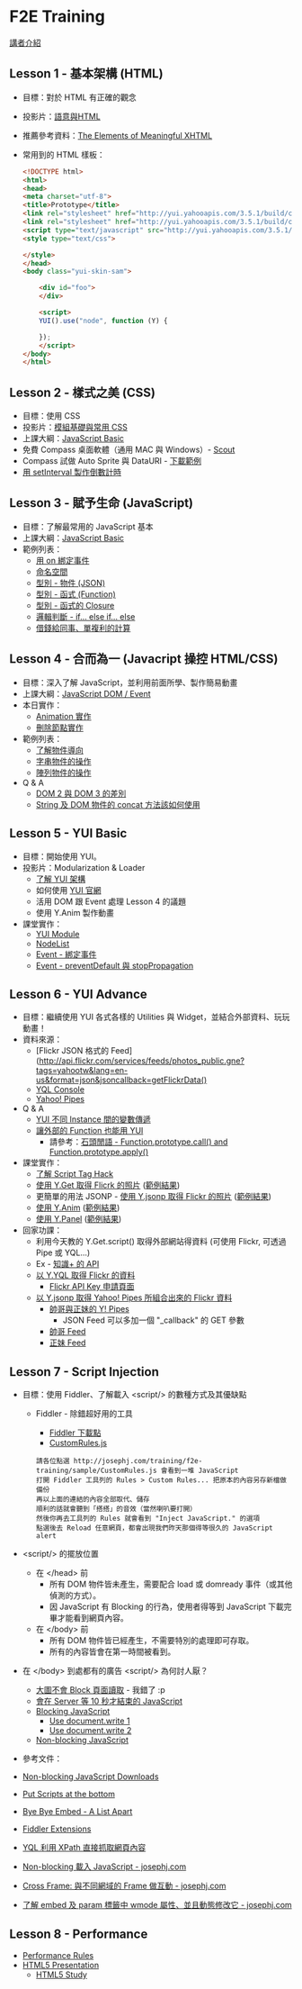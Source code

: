 # F2E Training

[講者介紹](https://speakerdeck.com/u/josephj/p/introduction)

## Lesson 1 - 基本架構 (HTML)
* 目標：對於 HTML 有正確的觀念
* 投影片：[語意與HTML](https://speakerdeck.com/u/josephj/p/html)
* 推薦參考資料：[The Elements of Meaningful XHTML](http://tantek.com/presentations/2005/09/elements-of-xhtml)
* 常用到的 HTML 樣板：

    ````html
    <!DOCTYPE html>
    <html>
    <head>
    <meta charset="utf-8">
    <title>Prototype</title>
    <link rel="stylesheet" href="http://yui.yahooapis.com/3.5.1/build/cssreset/reset-min.css">
    <link rel="stylesheet" href="http://yui.yahooapis.com/3.5.1/build/cssfonts/fonts-min.css">
    <script type="text/javascript" src="http://yui.yahooapis.com/3.5.1/build/yui/yui-min.js"></script>
    <style type="text/css">

    </style>
    </head>
    <body class="yui-skin-sam">

        <div id="foo">
        </div>

        <script>
        YUI().use("node", function (Y) {

        });
        </script>
    </body>
    </html>
    ````

## Lesson 2 - 樣式之美 (CSS)
* 目標：使用 CSS
* 投影片：[模組基礎與常用 CSS](https://speakerdeck.com/u/josephj/p/css)
* 上課大綱：[JavaScript Basic](https://github.com/josephj/f2e-training/blob/master/javascript-basic.md)
* 免費 Compass 桌面軟體（通用 MAC 與 Windows）- [Scout](http://mhs.github.com/scout-app/)
* Compass 試做 Auto Sprite 與 DataURI - [下載範例](http://josephj.com/training/compass.zip)
* [用 setInterval 製作倒數計時](http://jsfiddle.net/josephj/jZrgW/)

## Lesson 3 - 賦予生命 (JavaScript)
* 目標：了解最常用的 JavaScript 基本
* 上課大綱：[JavaScript Basic](https://github.com/josephj/f2e-training/blob/master/javascript-basic.md)
* 範例列表：
  * [用 on 綁定事件](http://jsfiddle.net/josephj/AW2EU/)
  * [命名空間](http://jsfiddle.net/josephj/uE3hP/)
  * [型別 - 物件 (JSON)](http://jsfiddle.net/josephj/AW2EU/)
  * [型別 - 函式 (Function)](http://jsfiddle.net/josephj/DJ2qB/)
  * [型別 - 函式的 Closure](http://jsfiddle.net/josephj/nz4ne/)
  * [邏輯判斷 - if… else if… else](http://jsfiddle.net/josephj/ysJGA/)
  * [借錢給同事、單複利的計算](http://jsfiddle.net/josephj/NcSPk/)

## Lesson 4 - 合而為一 (Javacript 操控 HTML/CSS)
* 目標：深入了解 JavaScript，並利用前面所學、製作簡易動畫
* 上課大綱：[JavaScript DOM / Event](https://github.com/josephj/f2e-training/blob/master/javascript-dom-event.md)
* 本日實作：
  * [Animation 實作](https://github.com/josephj/f2e-training/blob/master/sample/animation.html)
  * [刪除節點實作](https://github.com/josephj/f2e-training/blob/master/sample/remove-all-items.html)
* 範例列表：
  * [了解物件導向](http://jsfiddle.net/josephj/9ry9a/1/)
  * [字串物件的操作](http://jsfiddle.net/josephj/fFtX7/6/)
  * [陣列物件的操作](http://jsfiddle.net/josephj/4LqfQ/2/)
* Q & A
  * [DOM 2 與 DOM 3 的差別](https://github.com/josephj/f2e-training/blob/master/sample/qa/dom.md)
  * [String 及 DOM 物件的 concat 方法該如何使用](http://jsfiddle.net/josephj/TdAqq/2/)

## Lesson 5 - YUI Basic
* 目標：開始使用 YUI。
* 投影片：Modularization & Loader
  * [了解 YUI 架構](http://jsfiddle.net/josephj/fK4BE/)
  * 如何使用 [YUI 官網](http://yuilibrary.com)
  * 活用 DOM 跟 Event 處理 Lesson 4 的議題
  * 使用 Y.Anim 製作動畫
* 課堂實作：
  * [YUI Module](https://github.com/josephj/f2e-training/blob/master/sample/yui-module.html)
  * [NodeList](https://github.com/josephj/f2e-training/blob/master/sample/yui-nodelist.html)
  * [Event - 綁定事件](https://github.com/josephj/f2e-training/blob/master/sample/yui-event.html)
  * [Event - preventDefault 與 stopPropagation](https://github.com/josephj/f2e-training/blob/master/sample/yui-event-prevent.html)

## Lesson 6 - YUI Advance
* 目標：繼續使用 YUI 各式各樣的 Utilities 與 Widget，並結合外部資料、玩玩動畫！
* 資料來源：
  * [Flickr JSON 格式的 Feed](http://api.flickr.com/services/feeds/photos_public.gne?tags=yahootw&lang=en-us&format=json&jsoncallback=getFlickrData()
  * [YQL Console](http://developer.yahoo.com/yql/console)
  * [Yahoo! Pipes](http://pipes.yahoo.com/pipes/)
* Q & A
  * [YUI 不同 Instance 間的變數傳遞](http://jsfiddle.net/josephj/Gswe6/4/)
  * [讓外部的 Function 也能用 YUI](http://jsfiddle.net/josephj/XRyUa/)
    * 請參考：[石頭閒語 - Function.prototype.call() and Function.prototype.apply()](http://blog.roodo.com/rocksaying/archives/2532303.html)
* 課堂實作：
  * [了解 Script Tag Hack](http://josephj.com/training/f2e-training/script-tag-hack.html)
  * [使用 Y.Get 取得 Flicrk 的照片](http://josephj.com/training/f2e-training/yui-get.html) ([範例結果](http://josephj.com/training/f2e-training/yui-get-sample.html))
   * 更簡單的用法 JSONP - [使用 Y.jsonp 取得 Flickr 的照片](http://josephj.com/training/f2e-training/yui-jsonp.html) ([範例結果](http://josephj.com/training/f2e-training/yui-jsonp-sample.html))
  * [使用 Y.Anim](http://josephj.com/training/f2e-training/yui-anim.html) ([範例結果](http://josephj.com/training/f2e-training/yui-anim-sample.html))
  * [使用 Y.Panel](http://josephj.com/training/f2e-training/yui-panel.html) ([範例結果](http://josephj.com/training/f2e-training/yui-panel-sample.html))
* 回家功課：
  * 利用今天教的 Y.Get.script() 取得外部網站得資料 (可使用 Flickr, 可透過 Pipe 或 YQL...)
  * Ex - [知識+ 的 API](http://tw.knowledge.yahooapis.com/v1/SEARCH?appid=Fbn2UILIkYoPqtaNTG6aFYgkHY9piA2A8A--&p=ipod&kf=CD&intl=tw&format=json&callback=getData)
  * [以 Y.YQL 取得 Flickr 的資料](http://josephj.com/training/f2e-training/sample/yui-yql.html)
    * [Flickr API Key 申請頁面](http://www.flickr.com/services/apps/create/)
  * [以 Y.jsonp 取得 Yahoo! Pipes 所組合出來的 Flickr 資料](http://josephj.com/training/f2e-training/sample/yui-pipes.html)
    * [帥哥與正妹的 Y! Pipes](http://pipes.yahoo.com/pipes/pipe.info?_id=7d48dfb65ddd5ee643dce51df2326a33)
      * JSON Feed 可以多加一個 "_callback" 的 GET 參數
    * [帥哥 Feed](http://api.flickr.com/services/feeds/photos_public.gne?id=10912301@N06&tags=%E7%BE%8E%E5%A5%B3&lang=en-us&format=rss_200)
    * [正妹 Feed](http://api.flickr.com/services/feeds/photos_public.gne?id=33784581@N07&tags=%E5%B8%A5%E5%93%A5&lang=en-us&format=rss_200)

## Lesson 7 - Script Injection
* 目標：使用 Fiddler、了解載入 &lt;script/&gt; 的數種方式及其優缺點
  * Fiddler - 除錯超好用的工具
    * [Fiddler 下載點](http://www.fiddler2.com/fiddler2/version.asp)
    * [CustomRules.js](http://josephj.com/training/f2e-training/sample/CustomRules.js)

    ```
    請各位點選 http://josephj.com/training/f2e-training/sample/CustomRules.js 會看到一堆 JavaScript
    打開 Fiddler 工具列的 Rules > Custom Rules... 把原本的內容另存新檔做備份
    再以上面的連結的內容全部取代、儲存
    順利的話就會聽到「搭搭」的音效（當然喇叭要打開）
    然後你再去工具列的 Rules 就會看到 "Inject JavaScript." 的選項
    點選後去 Reload 任意網頁，都會出現我們昨天那個得等很久的 JavaScript alert
    ```

* &lt;script/&gt; 的擺放位置
  * 在 &lt;/head&gt; 前
    * 所有 DOM 物件皆未產生，需要配合 load 或 domready 事件（或其他偵測的方式）。
    * 因 JavaScript 有 Blocking 的行為，使用者得等到 JavaScript 下載完畢才能看到網頁內容。
  * 在 &lt;/body&gt; 前
    * 所有 DOM 物件皆已經產生，不需要特別的處理即可存取。
    * 所有的內容皆會在第一時間被看到。
* 在 &lt;/body&gt; 到處都有的廣告 &lt;script/&gt; 為何討人厭？
  * [大圖不會 Block 頁面讀取](http://josephj.com/training/f2e-training/sample/blocking-image.html) - 我錯了 :p
  * [會在 Server 等 10 秒才結束的 JavaScript](http://josephj.com/training/f2e-training/sample/sleep-10.php)
  * [Blocking JavaScript](http://josephj.com/training/f2e-training/sample/blocking-javacript.html)
    * [Use document.write 1](http://josephj.com/training/f2e-training/sample/document-write-javascript.html)
    * [Use document.write 2](http://josephj.com/training/f2e-training/sample/document-write-javascript-2.html)
  * [Non-blocking JavaScript](http://josephj.com/training/f2e-training/sample/non-blocking-javacript.html)
* 參考文件：
 * [Non-blocking JavaScript Downloads](http://www.yuiblog.com/blog/2008/07/22/non-blocking-scripts/)
 * [Put Scripts at the bottom](http://developer.yahoo.com/performance/rules.html#js_bottom)
 * [Bye Bye Embed - A List Apart](http://www.alistapart.com/articles/byebyeembed/)
 * [Fiddler Extensions](http://www.fiddler2.com/Fiddler2/extensions.asp)
 * [YQL 利用 XPath 直接抓取網頁內容](http://developer.yahoo.com/yql/console/#h=select%20*%20from%20html%20where%20url%3D%22http%3A//finance.yahoo.com/q%3Fs%3Dyhoo%22%20and%0A%20%20%20%20%20%20xpath%3D%27//div%5B@id%3D%22yfi_headlines%22%5D/div%5B2%5D/ul/li/a%27)
 * [Non-blocking 載入 JavaScript - josephj.com](josephj.com/entry.php?id=349)
 * [Cross Frame: 與不同網域的 Frame 做互動 - josephj.com](http://josephj.com/entry.php?id=338)
 * [了解 embed 及 param 標籤中 wmode 屬性、並且動態修改它 - josephj.com](http://josephj.com/entry.php?id=364)

## Lesson 8 - Performance
* [Performance Rules](http://developer.yahoo.com/performance/rules.html)
* [HTML5 Presentation](http://slides.html5rocks.com/)
  * [HTML5 Study](https://github.com/josephj/f2e-training/blob/master/html5-study.md)

